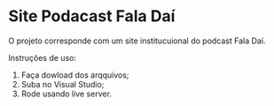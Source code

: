 # Site Podacast Fala Daí

O projeto corresponde com um site institucuional do podcast Fala Daí. 

Instruções de uso: 
1. Faça dowload dos arqquivos;
2. Suba no Visual Studio;
3. Rode usando live server.

